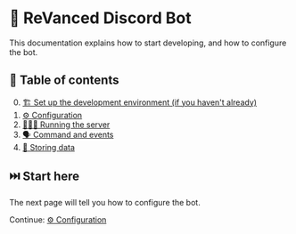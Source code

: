 # 🤖 ReVanced Discord Bot

This documentation explains how to start developing, and how to configure the bot.

## 📖 Table of contents

0. [🏗️ Set up the development environment (if you haven't already)](../../../docs/0_development_environment.md)
1. [⚙️ Configuration](./1_configuration.md)
2. [🏃🏻‍♂️ Running the server](./2_running.md)
3. [🗣️ Command and events](./3_commands_and_events.md)
4. [🫙 Storing data](./4_databases.md)

## ⏭️ Start here

The next page will tell you how to configure the bot.

Continue: [⚙️ Configuration](./1_configuration.md)
